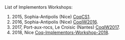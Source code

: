 List of Implementors Workshops:

1.  2015, Sophia-Antipolis (Nice) [CoqCS1](CoqCS1).
2.  2016, Sophia-Antipolis (Nice) [CoqIW2016](CoqIW2016).
3.  2017, Port-aux-rocs, Le Croisic (Nantes) [CoqIW2017](CoqIW2017).
4.  2018, Nice [Coq-Implementors-Workshop-2018](../Coq-Implementors-Workshop-2018).